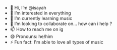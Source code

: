 - 👋 Hi, I’m @isayah
- 👀 I’m interested in everything
- 🌱 I’m currently learning music
- 💞️ I’m looking to collaborate on... how can i help ?
- 📫 How to reach me on ig 
- 😄 Pronouns: he/him
- ⚡ Fun fact: I'm able to love all types of music

<!---
isayyahh/isayyahh is a ✨ special ✨ repository because its `README.md` (this file) appears on your GitHub profile.
You can click the Preview link to take a look at your changes.
--->
